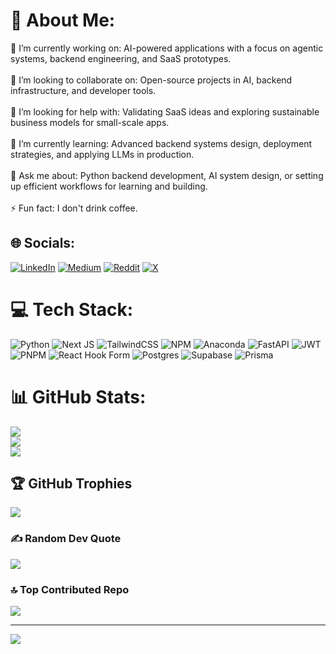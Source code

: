 # 💫 About Me:
🔭 I’m currently working on: AI-powered applications with a focus on agentic systems, backend engineering, and SaaS prototypes.<br><br>👯 I’m looking to collaborate on: Open-source projects in AI, backend infrastructure, and developer tools.<br><br>🤝 I’m looking for help with: Validating SaaS ideas and exploring sustainable business models for small-scale apps.<br><br>🌱 I’m currently learning: Advanced backend systems design, deployment strategies, and applying LLMs in production.<br><br>💬 Ask me about: Python backend development, AI system design, or setting up efficient workflows for learning and building.<br><br>⚡ Fun fact: I don't drink coffee.<br>


## 🌐 Socials:
[![LinkedIn](https://img.shields.io/badge/LinkedIn-%230077B5.svg?logo=linkedin&logoColor=white)](https://linkedin.com/in/zakaria-baqasse) [![Medium](https://img.shields.io/badge/Medium-12100E?logo=medium&logoColor=white)](https://medium.com/@ZakariaBaqasse) [![Reddit](https://img.shields.io/badge/Reddit-%23FF4500.svg?logo=Reddit&logoColor=white)](https://reddit.com/user/Zakaria_Baqasse) [![X](https://img.shields.io/badge/X-black.svg?logo=X&logoColor=white)](https://x.com/ZakariaCoder) 

# 💻 Tech Stack:
![Python](https://img.shields.io/badge/python-3670A0?style=for-the-badge&logo=python&logoColor=ffdd54) ![Next JS](https://img.shields.io/badge/Next-black?style=for-the-badge&logo=next.js&logoColor=white) ![TailwindCSS](https://img.shields.io/badge/tailwindcss-%2338B2AC.svg?style=for-the-badge&logo=tailwind-css&logoColor=white) ![NPM](https://img.shields.io/badge/NPM-%23CB3837.svg?style=for-the-badge&logo=npm&logoColor=white) ![Anaconda](https://img.shields.io/badge/Anaconda-%2344A833.svg?style=for-the-badge&logo=anaconda&logoColor=white) ![FastAPI](https://img.shields.io/badge/FastAPI-005571?style=for-the-badge&logo=fastapi) ![JWT](https://img.shields.io/badge/JWT-black?style=for-the-badge&logo=JSON%20web%20tokens) ![PNPM](https://img.shields.io/badge/pnpm-%234a4a4a.svg?style=for-the-badge&logo=pnpm&logoColor=f69220) ![React Hook Form](https://img.shields.io/badge/React%20Hook%20Form-%23EC5990.svg?style=for-the-badge&logo=reacthookform&logoColor=white) ![Postgres](https://img.shields.io/badge/postgres-%23316192.svg?style=for-the-badge&logo=postgresql&logoColor=white) ![Supabase](https://img.shields.io/badge/Supabase-3ECF8E?style=for-the-badge&logo=supabase&logoColor=white) ![Prisma](https://img.shields.io/badge/Prisma-3982CE?style=for-the-badge&logo=Prisma&logoColor=white)
# 📊 GitHub Stats:
![](https://github-readme-stats.vercel.app/api?username=zakariabaqasse&theme=dark&hide_border=false&include_all_commits=false&count_private=false)<br/>
![](https://nirzak-streak-stats.vercel.app/?user=zakariabaqasse&theme=dark&hide_border=false)<br/>
![](https://github-readme-stats.vercel.app/api/top-langs/?username=zakariabaqasse&theme=dark&hide_border=false&include_all_commits=false&count_private=false&layout=compact)

## 🏆 GitHub Trophies
![](https://github-profile-trophy.vercel.app/?username=zakariabaqasse&theme=radical&no-frame=false&no-bg=false&margin-w=4)

### ✍️ Random Dev Quote
![](https://quotes-github-readme.vercel.app/api?type=horizontal&theme=radical)

### 🔝 Top Contributed Repo
![](https://github-contributor-stats.vercel.app/api?username=zakariabaqasse&limit=5&theme=dark&combine_all_yearly_contributions=true)

---
[![](https://visitcount.itsvg.in/api?id=zakariabaqasse&icon=0&color=0)](https://visitcount.itsvg.in)

<!-- Proudly created with GPRM ( https://gprm.itsvg.in ) -->
